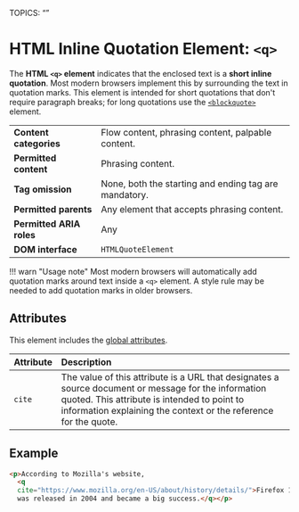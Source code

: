 TOPICS: <q>

# HTML Inline Quotation Element: `<q>`

The **HTML `<q>` element** indicates that the enclosed text is a **short inline quotation**. Most modern
browsers implement this by surrounding the text in quotation marks. This element is intended for
short quotations that don't require paragraph breaks; for long quotations use
the [`<blockquote>`](/en/webfrontend/<blockquote>) element.

|  |  |
| :-- | :-- |
| **Content categories** | Flow content, phrasing content, palpable content.|
| **Permitted content** | Phrasing content.|
| **Tag omission** | None, both the starting and ending tag are mandatory.|
| **Permitted parents** | Any element that accepts phrasing content.|
| **Permitted ARIA roles** | Any |
| **DOM interface** | `HTMLQuoteElement` |

!!! warn "Usage note"
    Most modern browsers will automatically add quotation marks around text inside a `<q>`
    element. A style rule may be needed to add quotation marks in older browsers.

## Attributes

This element includes the [global attributes](/en/webfrontend/HTML_Global_Attributes).

| Attribute | Description |
| :-- | :-- |
| `cite` | The value of this attribute is a URL that designates a source document or message for the information quoted. This attribute is intended to point to information explaining the context or the reference for the quote.

## Example

```html
<p>According to Mozilla's website,
  <q
  cite="https://www.mozilla.org/en-US/about/history/details/">Firefox 1.0
  was released in 2004 and became a big success.</q></p>
```

